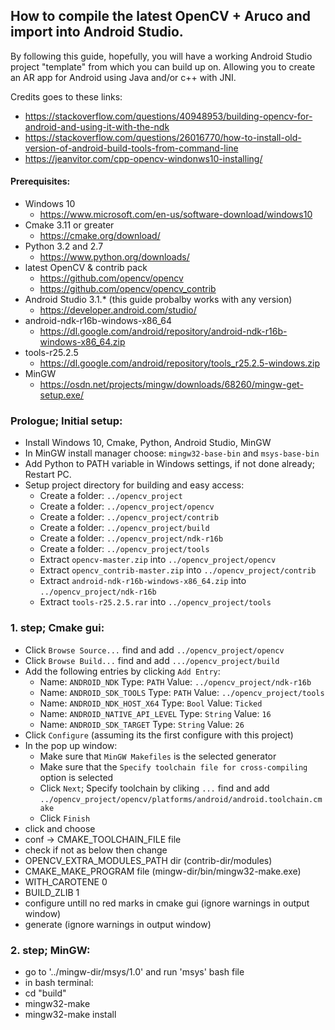 ## How to compile the latest OpenCV + Aruco and import into Android Studio.
By following this guide, hopefully, you will have a working Android Studio project "template" from which you can build up on. Allowing you to create an AR app for Android using Java and/or c++ with JNI.

Credits goes to these links:
 - https://stackoverflow.com/questions/40948953/building-opencv-for-android-and-using-it-with-the-ndk
 - https://stackoverflow.com/questions/26016770/how-to-install-old-version-of-android-build-tools-from-command-line
 - https://jeanvitor.com/cpp-opencv-windonws10-installing/

#### Prerequisites:
 - Windows 10
   - https://www.microsoft.com/en-us/software-download/windows10
 - Cmake 3.11 or greater
   - https://cmake.org/download/
 - Python 3.2 and 2.7
   - https://www.python.org/downloads/
 - latest OpenCV & contrib pack
   - https://github.com/opencv/opencv
   - https://github.com/opencv/opencv_contrib
 - Android Studio 3.1.* (this guide probalby works with any version)
   - https://developer.android.com/studio/
 - android-ndk-r16b-windows-x86_64
   - https://dl.google.com/android/repository/android-ndk-r16b-windows-x86_64.zip
 - tools-r25.2.5
   - https://dl.google.com/android/repository/tools_r25.2.5-windows.zip
 - MinGW
   - https://osdn.net/projects/mingw/downloads/68260/mingw-get-setup.exe/

### Prologue; Initial setup:
- Install Windows 10, Cmake, Python, Android Studio, MinGW
- In MinGW install manager choose: `mingw32-base-bin` and `msys-base-bin`
- Add Python to PATH variable in Windows settings, if not done already; Restart PC.
- Setup project directory for building and easy access:
  - Create a folder: `../opencv_project`
  - Create a folder: `../opencv_project/opencv`
  - Create a folder: `../opencv_project/contrib`
  - Create a folder: `../opencv_project/build`
  - Create a folder: `../opencv_project/ndk-r16b`
  - Create a folder: `../opencv_project/tools`
  - Extract `opencv-master.zip` into `../opencv_project/opencv`
  - Extract `opencv_contrib-master.zip` into `../opencv_project/contrib`
  - Extract `android-ndk-r16b-windows-x86_64.zip` into `../opencv_project/ndk-r16b`
  - Extract `tools-r25.2.5.rar` into `../opencv_project/tools`

### 1. step; Cmake gui:
- Click `Browse Source...` find and add `../opencv_project/opencv`
- Click `Browse Build...` find and add `.../opencv_project/build`
- Add the following entries by clicking `Add Entry`:
  - Name: `ANDROID_NDK` Type: `PATH` Value: `../opencv_project/ndk-r16b`
  - Name: `ANDROID_SDK_TOOLS` Type: `PATH` Value: `../opencv_project/tools`
  - Name: `ANDROID_NDK_HOST_X64` Type: `Bool` Value: `Ticked`
  - Name: `ANDROID_NATIVE_API_LEVEL` Type: `String` Value: `16`
  - Name: `ANDROID_SDK_TARGET` Type: `String` Value: `26`
- Click `Configure` (assuming its the first configure with this project)
- In the pop up window:
  - Make sure that `MinGW Makefiles` is the selected generator
  - Make sure that the `Specify toolchain file for cross-compiling` option is selected
  - Click `Next`; Specify toolchain by cliking `...` find and add `../opencv_project/opencv/platforms/android/android.toolchain.cmake`
  - Click `Finish`
- click and choose
 - conf -> CMAKE_TOOLCHAIN_FILE file
- check if not as below then change
 - OPENCV_EXTRA_MODULES_PATH dir (contrib-dir/modules)
 - CMAKE_MAKE_PROGRAM file (mingw-dir/bin/mingw32-make.exe)
 - WITH_CAROTENE 0
 - BUILD_ZLIB 1
- configure untill no red marks in cmake gui (ignore warnings in output window)
- generate (ignore warnings in output window)

### 2. step; MinGW:
- go to '../mingw-dir/msys/1.0' and run 'msys' bash file
 - in bash terminal:
 - cd "build"
 - mingw32-make
 - mingw32-make install
